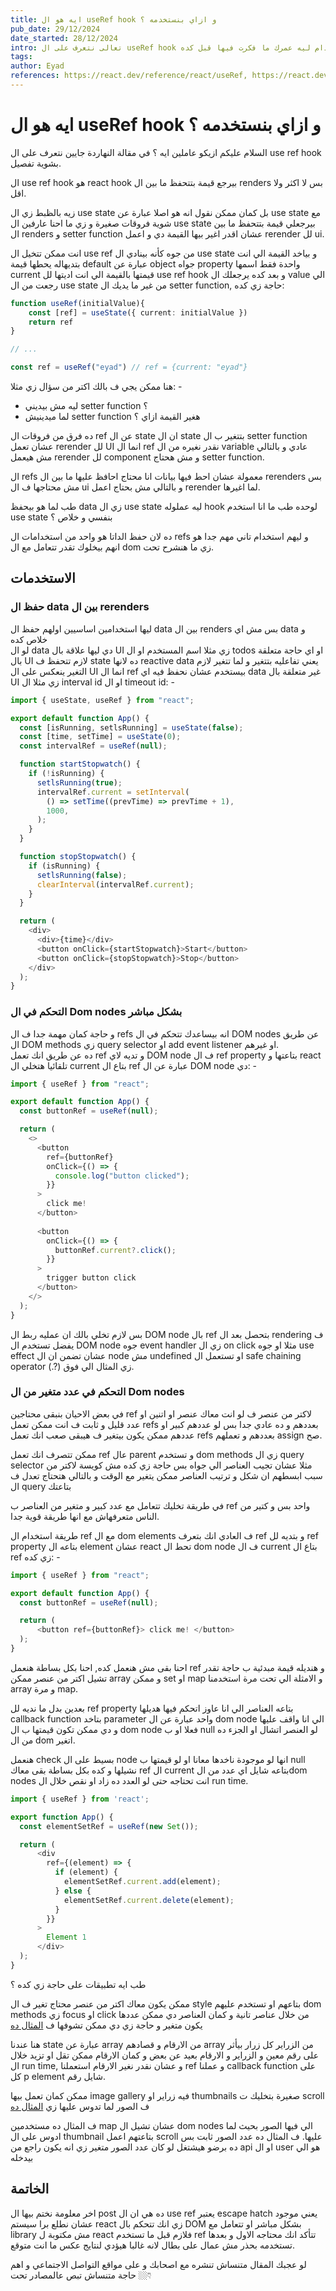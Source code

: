 ```yaml
---
title: ايه هو ال useRef hook و ازاي بنستخدمه ؟
pub_date: 29/12/2024
date_started: 28/12/2024
intro: تعالى نتعرف على ال useRef hook و نشوف طرق استخدام ليه عمرك ما فكرت فيها قبل كده
tags: 
author: Eyad
references: https://react.dev/reference/react/useRef, https://react.dev/learn/manipulating-the-dom-with-refs
---
```



# ايه هو ال useRef hook و ازاي بنستخدمه ؟

السلام عليكم ازيكو عاملين ايه ؟ في مقالة النهاردة جايين نتعرف على ال use ref hook بشوية تفصيل. 

ال use ref hook هو react hook بيرجع قيمة بتتحفظ ما بين ال renders بس لا اكثر ولا اقل. 
  
زيه بالظبط زي ال use state بل كمان ممكن نقول انه هو اصلا عبارة عن use state مع شوية فروقات صغيرة و زي ما احنا عارفين ال use state بيرجعلي قيمة بتتحفظ ما بين ال renders و setter function عشان اقدر اغير بيها القيمة دي و اعمل rerender لل ui. 
  
انت ممكن تتخيل ال use ref من جوه كأنه بينادي ال use state و بياخد القيمة الي انت بتديهاله يحطها قيمة default عبارة عن object جواه property واحدة فقط اسمها current قيمتها بالقيمة الي انت اديتها لل use ref hook و بعد كده يرجعلك ال value الي رجعت من ال use state من غير ما يديك ال setter function, حاجة زي كده:
```ts 
function useRef(initialValue){
	const [ref] = useState({ current: initialValue })
	return ref
}

// ...

const ref = useRef("eyad") // ref = {current: "eyad"}
```

هنا ممكن يجي ف بالك اكتر من سؤال زي مثلا: -  
- ليه مش بيديني setter function ؟  
- لما ميدينيش setter function هغير القيمة ازاي ؟  
  
ده فرق من فروقات ال ref عن ال state ان ال state بتتغير ب ال setter function عشان تعمل rerender لل UI انما ال ref نقدر نغيره من ال variable عادي و بالتالي مش هيعمل rerender لل component و مش هحتاج setter function.
  
ال refs معمولة عشان احط فيها بيانات انا محتاج احافظ عليها ما بين ال rerenders بس مش محتاجها ف ال ui و بالتالي مش بحتاج اعمل rerender لما اغيرها.

طب لما هو بيحفظ data زي ال use state ليه عملوله hook لوحده طب ما انا استخدم use state بنفسي و خلاص ؟  
  
ده لان حفظ الداتا هو واحد من استخدامات ال refs و ليهم استخدام تاني مهم جدا هو انهم بيخلوك تقدر تتعامل مع ال dom زي ما هنشرح تحت.

## الاستخدمات

### حفظ ال data بين ال rerenders

ليها استخدامين اساسيين اولهم حفظ ال data بين ال renders بس مش اي data و خلاص كده  
لو ال data دي ليها علاقة بال UI زي مثلا اسم المستخدم او ال todos او اي حاجة متعلقة بال UI لازم تتحفظ ف state  ده لانها reactive data يعني تفاعليه بتتغير و لما تتغير لازم التغير ينعكس على ال UI انما ال ref بيستخدم عشان نحفظ فيه اي data غير متعلقة بال UI زي مثلا ال interval id او ال timeout id: -

```ts showLineNumbers {11-14}
import { useState, useRef } from "react";

export default function App() {
  const [isRunning, setlsRunning] = useState(false);
  const [time, setTime] = useState(0);
  const intervalRef = useRef(null);

  function startStopwatch() {
    if (!isRunning) {
      setlsRunning(true);
      intervalRef.current = setInterval(
        () => setTime((prevTime) => prevTime + 1),
        1000,
      );
    }
  }

  function stopStopwatch() {
    if (isRunning) {
      setlsRunning(false);
      clearInterval(intervalRef.current);
    }
  }

  return (
    <div>
      <div>{time}</div>
      <button onClick={startStopwatch}>Start</button>
      <button onClick={stopStopwatch}>Stop</button>
    </div>
  );
}

```

### التحكم في ال Dom nodes بشكل مباشر

و حاجة كمان مهمة جدا ف ال refs انه بيساعدك تتحكم في ال DOM nodes عن طريق ال DOM methods زي query selector او add event listener او غيرهم.  
ده عن طريق انك تعمل ref و تديه لاي DOM node ف ال ref property بتاعتها و react تلقائيا هتخلي ال current بتاع ال ref عبارة عن ال DOM node دي: -
``` ts showLineNumbers {19}
import { useRef } from "react";

export default function App() {
  const buttonRef = useRef(null);

  return (
    <>
      <button
        ref={buttonRef}
        onClick={() => {
          console.log("button clicked");
        }}
      >
        click me!
      </button>
      
      <button
        onClick={() => {
          buttonRef.current?.click();
        }}
      >
        trigger button click
      </button>
    </>
  );
}
```

  
بس لازم تخلي بالك ان عمليه ربط ال DOM node بال ref بتحصل بعد ال rendering ف يفضل تستخدم ال DOM node جوه event handler زي ال on click مثلا او جوه use effect عشان تضمن ان ال node مش undefined او تستعمل ال safe chaining operator (.?) زي المثال الي فوق.

### التحكم في عدد متغير من ال Dom nodes

في بعض الاحيان بنبقى محتاجين ref لاكتر من عنصر ف لو انت معاك عنصر او اتنين او عدد قليل و ثابت ف انت ممكن تعمل refs بعددهم و ده عادي جدا بس لو عددهم كبير او عددهم ممكن يكون بيتغير ف هيبقى صعب انك تعمل refs بعددهم و تعملهم assign صح.  

ممكن تتصرف انك تعمل ref عال parent و تستخدم dom methods زي ال query selector مثلا عشان تجيب العناصر الي جواه بس حاجة زي كده مش كويسة لاكتر من سبب 
ابسطهم ان شكل و ترتيب العناصر ممكن يتغير مع الوقت و بالتالي هتحتاج تعدل ف ال query بتاعتك  
  
في طريقة تخليك تتعامل مع عدد كبير و متغير من العناصر ب ref واحد بس و كتير من الناس متعرفهاش مع انها طريقة قوية جدا.  
  
طريقة استخدام ال ref مع ال dom elements ف العادي انك بتعرف ref و بتديه لل ref property بتاعه ال element عشان react تحط ال dom node ف ال current بتاع ال ref زي كده: -
```ts {7}
import { useRef } from "react";

export default function App() {
  const buttonRef = useRef(null);

  return (
	  <button ref={buttonRef}> click me! </button>
  );
}
```
  
احنا بقى مش هنعمل كده, احنا بكل بساطة هنعمل ref و هنديله قيمة مبدئية ب حاجة تقدر تشيل اكتر من عنصر ممكن array و ممكن set او map و الامثلة الي تحت مرة استخدمنا array و مرة map.

بعدين بدل ما نديه لل ref property بتاعه العناصر الي انا عاوز اتحكم فيها هديلها callback function بتاخد parameter واحد عبارة عن ال dom node الي انا واقف عليها و دي ممكن تكون قيمتها ب ال dom node فعلا او ب null لو العنصر اتشال او الجزء ده من ال dom اتغير.
  
هنعمل check بسيط على ال node انها لو موجودة ناخدها معانا او لو قيمتها ب null نشيلها  و كده بكل بساطة بقى معاك ref ال current بتاعه شايل اي عدد من الdom nodes انت تحتاجه حتى لو العدد ده زاد او نقص خلال ال run time.

```ts
import { useRef } from 'react';

export function App() {
  const elementSetRef = useRef(new Set());

  return (
      <div
        ref={(element) => {
          if (element) {
            elementSetRef.current.add(element);
          } else {
            elementSetRef.current.delete(element);
          }
        }}
      >
        Element 1
      </div>
  );
}
```
  
طب ايه تطبيقات على حاجة زي كده ؟  

ممكن يكون معاك اكتر من عنصر محتاج تغير ف ال style بتاعهم او تستخدم عليهم dom methods زي focus او click من خلال عناصر تانية و كمان العناصر دي ممكن عددها يكون متغير و حاجة زي دي ممكن تشوفها ف [المثال ده](https://codesandbox.io/p/sandbox/use-ref-callback-example-shmvxh?file=%2Fsrc%2Findex.js)   
  
هنا عندنا state عبارة عن array من الارقام و قصادهم array من الزراير كل زرار بيأثر على رقم معين و الزراير و الارقام بعيد عن بعض و كمان الارقام ممكن تقل او تزيد خلال ال run time, و عشان نقدر نغير الارقام استعملنا ref و عملنا callback function على كل p element شايل رقم.
  
ممكن كمان تعمل بيها image gallery فيه زراير او thumbnails صغيرة بتخليك ت scroll ف الصور لما تدوس عليها زي [المثال ده](https://codesandbox.io/p/sandbox/use-ref-callback-example-2-8kqsng)

ف المثال ده مستخدمين map عشان تشيل ال dom nodes الي فيها الصور بحيث لما ادوس على ال thumbnail بتاعتهم اعمل scroll عليها. ف المثال ده عدد الصور ثابت بس ده برضو هيشتغل لو كان عدد الصور متغير زي انه يكون راجع من api او ال user هو الي بيدخله

## الخاتمة

اخر معلومة نختم بيها ال post ده هي ان ال use ref يعتبر escape hatch يعني موجود عشان نطلع برا سيستم react زي انك تتحكم بال DOM بشكل مباشر او تتعامل مع library مش مكتوبة ل react فلازم قبل ما تستخدم ref تتأكد انك محتاجه الاول و بعدها تستخدمه بحذر مش عمال على بطال لانه غالبا هيؤدي لنتايج عكس ما انت متوقع.

لو عجبك المقال متنساش تنشره مع اصحابك و على مواقع التواصل الاجتماعي و اهم حاجة متنساش تبص عالمصادر تحت 👇🏼
